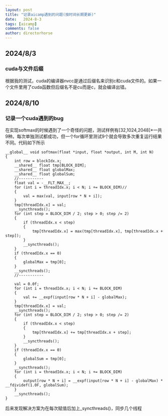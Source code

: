 ```yaml
---
layout: post
title: "记录aicamp遇到的问题(按时间长期更新)"
date:   2024-8-3
tags: [aicamp]
comments: false
author: directorhorse
---
```

## 2024/8/3
### cuda与文件后缀
根据我的测试，cuda的编译器nvcc是通过后缀名来识别c和cuda文件的。如果一个文件里用了cuda函数但后缀名不是cu而是c，就会编译出错。
## 2024/8/10
### 记录一个cuda遇到的bug
在实现softmax的时候遇到了一个奇怪的问题，测试样例有[32,1024,2048]*一共9种。每次单独测试都成功，但一个for循环里测试9个就会导致多次重复运行结果不同。代码如下所示
```
__global__ void softmax(float *input, float *output, int M, int N)
{
    int row = blockIdx.x;
    __shared__ float tmp[BLOCK_DIM];
    __shared__ float globalMax;
    __shared__ float globalSum;
    //-----------
    float val = -__FLT_MAX__;
    for (int i = threadIdx.x; i < N; i += BLOCK_DIM)//
    {
        val = max(val, input[row * N + i]);
    }
    tmp[threadIdx.x] = val;
    __syncthreads();
    for (int step = BLOCK_DIM / 2; step > 0; step /= 2)
    {
        if (threadIdx.x < step)
        {
            tmp[threadIdx.x] = max(tmp[threadIdx.x], tmp[threadIdx.x + step]);
        }
        __syncthreads();
    }
    if (threadIdx.x == 0)
    {
        globalMax = tmp[0];
    }
    __syncthreads();
    //-----------

    val = 0.0f;
    for (int i = threadIdx.x; i < N; i += BLOCK_DIM)
    {
        val += __expf(input[row * N + i] - globalMax);
    }
    tmp[threadIdx.x] = val;
    __syncthreads();
    for (int step = BLOCK_DIM / 2; step > 0; step /= 2)
    {
        if (threadIdx.x < step)
        {
            tmp[threadIdx.x] += tmp[threadIdx.x + step];
        }
        __syncthreads();
    }
    if (threadIdx.x == 0)
    {
        globalSum = tmp[0];
    }
    __syncthreads();
    for (int i = threadIdx.x; i < N; i += BLOCK_DIM)
    {
        output[row * N + i] = __expf(input[row * N + i] - globalMax) * __fdividef(1.0F, globalSum);
    }
    __syncthreads();
}
```
后来发现解决方案为在每次赋值后加上_syncthreads()，同步几个线程